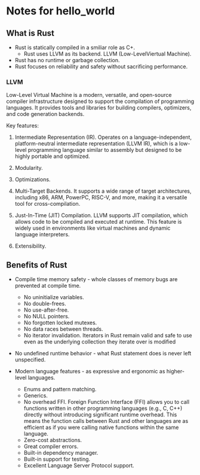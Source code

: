 # Notes for hello_world

## What is Rust

* Rust is statically compiled in a smiliar role as C+.
  * Rust uses LLVM as its backend. LLVM (Low-LevelViertual Machine).
* Rust has no runtime or garbage collection.
* Rust focuses on reliability and safety without sacrificing performance.

### LLVM

Low-Level Virtual Machine is a modern, versatile, and open-source compiler infrastructure designed to support the compilation of programming languages. It provides tools and libraries for building compilers, optimizers, and code generation backends.

Key features:

1. Intermediate Representation (IR). Operates on a language-independent, platform-neutral intermediate representation (LLVM IR), which is a low-level programming language similar to assembly but designed to be highly portable and optimized.

2. Modularity.

3. Optimizations.

4. Multi-Target Backends. It supports a wide range of target architectures, including x86, ARM, PowerPC, RISC-V, and more, making it a versatile tool for cross-compilation.

5. Just-In-Time (JIT) Compilation. LLVM supports JIT compilation, which allows code to be compiled and executed at runtime. This feature is widely used in environments like virtual machines and dynamic language interpreters.

6. Extensibility.

## Benefits of Rust

* Compile time memory safety - whole classes of memory bugs are prevented at compile time.
  * No uninitialize variables.
  * No double-frees.
  * No use-after-free.
  * No NULL pointers.
  * No forgotten locked mutexes.
  * No data races between threads.
  * No iterator invalidation. Iterators in Rust remain valid and safe to use even as the underlying collection they iterate over is modified

* No undefined runtime behavior - what Rust statement does is never left unspecified.

* Modern language features - as expressive and ergonomic as higher-level languages.
  * Enums and pattern matching.
  * Generics.
  * No overhead FFI. Foreign Function Interface (FFI) allows you to call functions written in other programming languages (e.g., C, C++) directly without introducing significant runtime overhead. This means the function calls between Rust and other languages are as efficient as if you were calling native functions within the same language.
  * Zero-cost abstractions.
  * Great compiler errors.
  * Built-in dependency manager.
  * Built-in support for testing.
  * Excellent Language Server Protocol support.
